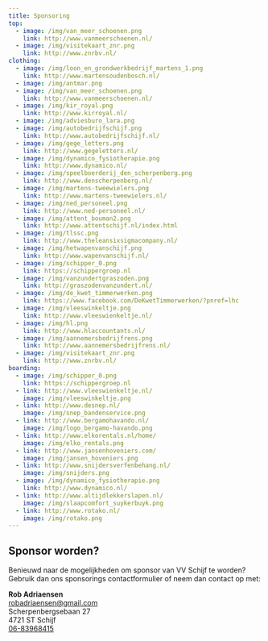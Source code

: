 ```yaml
---
title: Sponsoring
top:
  - image: /img/van_meer_schoenen.png
    link: http://www.vanmeerschoenen.nl/
  - image: /img/visitekaart_znr.png
    link: http://www.znrbv.nl/
clothing:
  - image: /img/loon_en_grondwerkbedrijf_martens_1.png
    link: http://www.martensoudenbosch.nl/
  - image: /img/antmar.png
  - image: /img/van_meer_schoenen.png
    link: http://www.vanmeerschoenen.nl/
  - image: /img/kir_royal.png
    link: http://www.kirroyal.nl/
  - image: /img/adviesburo_lara.png
  - image: /img/autobedrijfschijf.png
    link: http://www.autobedrijfschijf.nl/
  - image: /img/gege_letters.png
    link: http://www.gegeletters.nl/
  - image: /img/dynamico_fysiotherapie.png
    link: http://www.dynamico.nl/
  - image: /img/speelboerderij_den_scherpenberg.png
    link: http://www.denscherpenberg.nl/
  - image: /img/martens-tweewielers.png
    link: http://www.martens-tweewielers.nl/
  - image: /img/ned_personeel.png
    link: http://www.ned-personeel.nl/
  - image: /img/attent_bouman2.png
    link: http://www.attentschijf.nl/index.html
  - image: /img/tlssc.png
    link: http://www.theleansixsigmacompany.nl/
  - image: /img/hetwapenvanschijf.png
    link: http://www.wapenvanschijf.nl/
  - image: /img/schipper_0.png
    link: https://schippergroep.nl
  - image: /img/vanzundertgraszoden.png
    link: http://graszodenvanzundert.nl/
  - image: /img/de_kwet_timmerwerken.png
    link: https://www.facebook.com/DeKwetTimmerwerken/?pnref=lhc
  - image: /img/vleeswinkeltje.png
    link: http://www.vleeswienkeltje.nl/
  - image: /img/hl.png
    link: http://www.hlaccountants.nl/
  - image: /img/aannemersbedrijfrens.png
    link: http://www.aannemersbedrijfrens.nl/
  - image: /img/visitekaart_znr.png
    link: http://www.znrbv.nl/
boarding:
  - image: /img/schipper_0.png
    link: https://schippergroep.nl
  - link: http://www.vleeswienkeltje.nl/
    image: /img/vleeswinkeltje.png
  - link: http://www.desnep.nl/
    image: /img/snep_bandenservice.png
  - link: http://www.bergamohavando.nl/
    image: /img/logo_bergamo-havando.png
  - link: http://www.elkorentals.nl/home/
    image: /img/elko_rentals.png
  - link: http://www.jansenhoveniers.com/
    image: /img/jansen_hoveniers.png
  - link: http://www.snijdersverfenbehang.nl/
    image: /img/snijders.png
  - image: /img/dynamico_fysiotherapie.png
    link: http://www.dynamico.nl/
  - link: http://www.altijdlekkerslapen.nl/
    image: /img/slaapcomfort_suykerbuyk.png
  - link: http://www.rotako.nl/
    image: /img/rotako.png
---
```

## Sponsor worden?

Benieuwd naar de mogelijkheden om sponsor van VV Schijf te worden? Gebruik dan ons sponsorings contactformulier of neem dan contact op met:

**Rob Adriaensen**\
[robadriaensen@gmail.com](mailto:robadriaensen@gmail.com)\
Scherpenbergsebaan 27\
4721 ST Schijf\
[06-83968415](tel:+31683968415)
